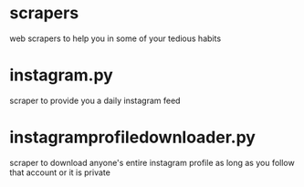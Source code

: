 # scrapers
web scrapers to help you in some of your tedious habits

# instagram.py
scraper to provide you a daily instagram feed

# instagramprofiledownloader.py
scraper to download anyone's entire instagram profile as long as you follow that account or it is private
